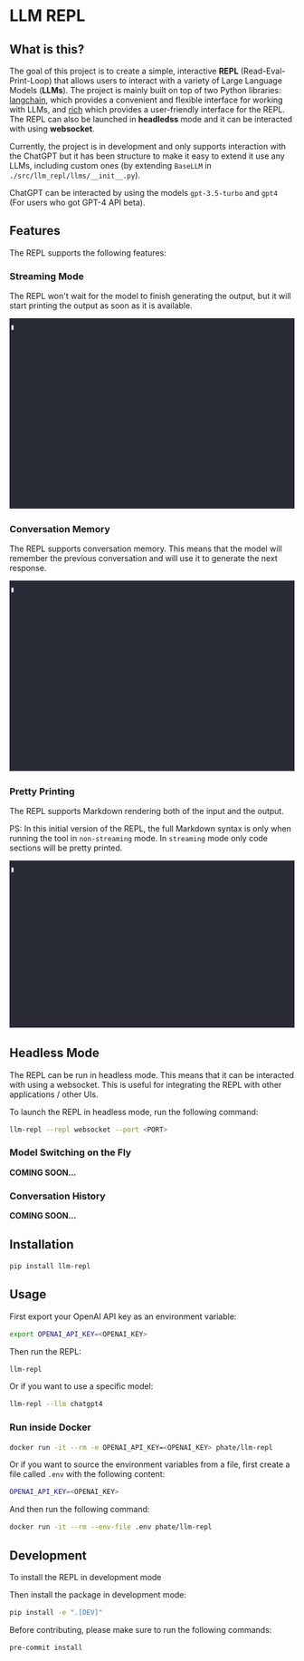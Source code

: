 # LLM REPL

## What is this?

The goal of this project is to create a simple, interactive **REPL** (Read-Eval-Print-Loop) that allows users to interact with a variety of Large Language Models (**LLMs**). The project is mainly built on top of two Python libraries: [langchain](https://github.com/hwchase17/langchain), which provides a convenient and flexible interface for working with LLMs, and [rich](https://github.com/Textualize/rich) which provides a user-friendly interface for the REPL.
The REPL can also be launched in **headledss** mode and it can be interacted with using **websocket**.

Currently, the project is in development and only supports interaction with the ChatGPT but it has been structure to make it easy to extend it use any LLMs, including custom ones (by extending `BaseLLM` in `./src/llm_repl/llms/__init__.py`).

ChatGPT can be interacted by using the models `gpt-3.5-turbo` and `gpt4` (For users who got GPT-4 API beta).

## Features

The REPL supports the following features:

### Streaming Mode

The REPL won't wait for the model to finish generating the output, but it will start printing the output as soon as it is available.

![Streaming Mode](./docs/gifs/streaming_mode.gif)

### Conversation Memory

The REPL supports conversation memory. This means that the model will remember the previous conversation and will use it to generate the next response.

![Memory](./docs/gifs/memory.gif)

### Pretty Printing

The REPL supports Markdown rendering both of the input and the output.

PS: In this initial version of the REPL, the full Markdown syntax is only when running the tool in `non-streaming` mode. In `streaming` mode only code sections will be pretty printed.

![Pretty Printing](./docs/gifs/pretty_printing.gif)

## Headless Mode

The REPL can be run in headless mode. This means that it can be interacted with using a websocket. This is useful for integrating the REPL with other applications / other UIs.

To launch the REPL in headless mode, run the following command:

```bash
llm-repl --repl websocket --port <PORT>
```

### Model Switching on the Fly

**COMING SOON...**

### Conversation History

**COMING SOON...**

## Installation

```bash
pip install llm-repl
```

## Usage

First export your OpenAI API key as an environment variable:

```bash
export OPENAI_API_KEY=<OPENAI_KEY>
```

Then run the REPL:

```bash
llm-repl
```

Or if you want to use a specific model:

```bash
llm-repl --llm chatgpt4
```

### Run inside Docker

```bash
docker run -it --rm -e OPENAI_API_KEY=<OPENAI_KEY> phate/llm-repl
```

Or if you want to source the environment variables from a file, first create a file called `.env` with the following content:

```bash
OPENAI_API_KEY=<OPENAI_KEY>
```

And then run the following command:

```bash
docker run -it --rm --env-file .env phate/llm-repl
```

## Development

To install the REPL in development mode

Then install the package in development mode:

```bash
pip install -e ".[DEV]"
```

Before contributing, please make sure to run the following commands:

```bash
pre-commit install
```
